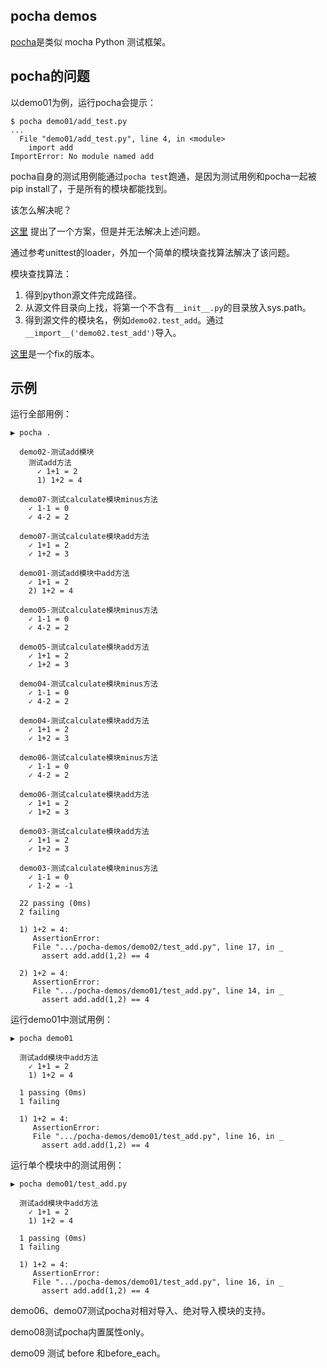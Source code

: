 pocha demos
----

[pocha](https://github.com/rlgomes/pocha)是类似 mocha Python 测试框架。


## pocha的问题

以demo01为例，运行pocha会提示：
```
$ pocha demo01/add_test.py 
...
  File "demo01/add_test.py", line 4, in <module>
    import add
ImportError: No module named add
```
pocha自身的测试用例能通过`pocha test`跑通，是因为测试用例和pocha一起被pip install了，于是所有的模块都能找到。

该怎么解决呢？

[这里](https://stackoverflow.com/questions/30761518/using-imp-load-source-to-dynamically-load-python-modules-and-packages) 提出了一个方案，但是并无法解决上述问题。

通过参考unittest的loader，外加一个简单的模块查找算法解决了该问题。

模块查找算法：
1. 得到python源文件完成路径。
2. 从源文件目录向上找，将第一个不含有`__init__.py`的目录放入sys.path。
3. 得到源文件的模块名，例如`demo02.test_add`。通过`__import__('demo02.test_add')`导入。

[这里](https://github.com/letiantian/pocha)是一个fix的版本。

## 示例

运行全部用例：
```
▶ pocha .  

  demo02-测试add模块
    测试add方法
      ✓ 1+1 = 2
      1) 1+2 = 4

  demo07-测试calculate模块minus方法
    ✓ 1-1 = 0
    ✓ 4-2 = 2

  demo07-测试calculate模块add方法
    ✓ 1+1 = 2
    ✓ 1+2 = 3

  demo01-测试add模块中add方法
    ✓ 1+1 = 2
    2) 1+2 = 4

  demo05-测试calculate模块minus方法
    ✓ 1-1 = 0
    ✓ 4-2 = 2

  demo05-测试calculate模块add方法
    ✓ 1+1 = 2
    ✓ 1+2 = 3

  demo04-测试calculate模块minus方法
    ✓ 1-1 = 0
    ✓ 4-2 = 2

  demo04-测试calculate模块add方法
    ✓ 1+1 = 2
    ✓ 1+2 = 3

  demo06-测试calculate模块minus方法
    ✓ 1-1 = 0
    ✓ 4-2 = 2

  demo06-测试calculate模块add方法
    ✓ 1+1 = 2
    ✓ 1+2 = 3

  demo03-测试calculate模块add方法
    ✓ 1+1 = 2
    ✓ 1+2 = 3

  demo03-测试calculate模块minus方法
    ✓ 1-1 = 0
    ✓ 1-2 = -1

  22 passing (0ms)
  2 failing

  1) 1+2 = 4:
     AssertionError: 
     File ".../pocha-demos/demo02/test_add.py", line 17, in _
       assert add.add(1,2) == 4

  2) 1+2 = 4:
     AssertionError: 
     File ".../pocha-demos/demo01/test_add.py", line 14, in _
       assert add.add(1,2) == 4

```

运行demo01中测试用例：
```plain
▶ pocha demo01

  测试add模块中add方法
    ✓ 1+1 = 2
    1) 1+2 = 4

  1 passing (0ms)
  1 failing

  1) 1+2 = 4:
     AssertionError: 
     File ".../pocha-demos/demo01/test_add.py", line 16, in _
       assert add.add(1,2) == 4
```

运行单个模块中的测试用例：
```
▶ pocha demo01/test_add.py 

  测试add模块中add方法
    ✓ 1+1 = 2
    1) 1+2 = 4

  1 passing (0ms)
  1 failing

  1) 1+2 = 4:
     AssertionError: 
     File ".../pocha-demos/demo01/test_add.py", line 16, in _
       assert add.add(1,2) == 4
```

demo06、demo07测试pocha对相对导入、绝对导入模块的支持。

demo08测试pocha内置属性only。

demo09 测试 before 和before_each。